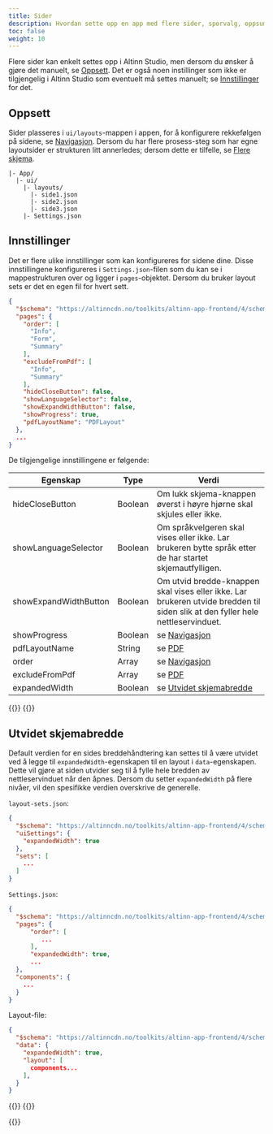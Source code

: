 ```yaml
---
title: Sider
description: Hvordan sette opp en app med flere sider, sporvalg, oppsummering eller flere skjema.
toc: false
weight: 10
---
```


Flere sider kan enkelt settes opp i Altinn Studio, men dersom du ønsker å gjøre det manuelt, se [Oppsett](#oppsett). Det er også noen instillinger som ikke er tilgjengelig i Altinn Studio som eventuelt må settes manuelt; se [Innstillinger](#innstillinger) for det.

## Oppsett

Sider plasseres i `ui/layouts`-mappen i appen, for å konfigurere rekkefølgen på sidene, se [Navigasjon](/nb/app/development/ux/pages/navigation/). Dersom du har flere prosess-steg som har egne layoutsider er strukturen litt annerledes; dersom dette er tilfelle, se [Flere skjema](/nb/app/development/ux/pages/layout-sets).

```
|- App/
  |- ui/
    |- layouts/
      |- side1.json
      |- side2.json
      |- side3.json
    |- Settings.json
```

## Innstillinger

Det er flere ulike innstillinger som kan konfigureres for sidene dine.
Disse innstillingene konfigureres i `Settings.json`-filen som du kan se i mappestrukturen over og ligger i `pages`-objektet.
Dersom du bruker layout sets er det en egen fil for hvert sett.

```json
{
  "$schema": "https://altinncdn.no/toolkits/altinn-app-frontend/4/schemas/json/layout/layoutSettings.schema.v1.json",
  "pages": {
    "order": [
      "Info",
      "Form",
      "Summary"
    ],
    "excludeFromPdf": [
      "Info",
      "Summary"
    ],
    "hideCloseButton": false,
    "showLanguageSelector": false,
    "showExpandWidthButton": false,
    "showProgress": true,
    "pdfLayoutName": "PDFLayout"
  },
  ...
}
```

De tilgjengelige innstillingene er følgende:

| Egenskap              | Type    | Verdi                                                                                                                                                                            |
| --------------------- | ------- | -------------------------------------------------------------------------------------------------------------------------------------------------------------------------------- |
| hideCloseButton       | Boolean | Om lukk skjema-knappen øverst i høyre hjørne skal skjules eller ikke.                                                                                                            |
| showLanguageSelector  | Boolean | Om språkvelgeren skal vises eller ikke. Lar brukeren bytte språk etter de har startet skjemautfylligen.                                                                          |
| showExpandWidthButton | Boolean | Om utvid bredde-knappen skal vises eller ikke. Lar brukeren utvide bredden til siden slik at den fyller hele nettleservinduet.                                                   |
| showProgress          | Boolean | se [Navigasjon](/nb/app/development/ux/pages/navigation/#fremdriftsindikator)                                                                                                    |
| pdfLayoutName         | String  | se [PDF](/nb/app/development/ux/pdf/#egendefinert-konfigurasjon)                                                                                                                 |
| order                 | Array   | se [Navigasjon](/nb/app/development/ux/pages/navigation/#rekkefølge)                                                                                                             |
| excludeFromPdf        | Array   | se [PDF](/nb/app/development/ux/pdf/#automatisk-konfigurasjon)                                                                                                                   |
| expandedWidth         | Boolean | se [Utvidet skjemabredde](#utvidet-skjemabredde)                                                                                                                                             |

{{<content-version-selector classes="border-box">}}
{{<content-version-container version-label="v4 (App Frontend)">}}

## Utvidet skjemabredde

Default verdien for en sides breddehåndtering kan settes til å være utvidet ved å legge til `expandedWidth`-egenskapen
til en layout i `data`-egenskapen. Dette vil gjøre at siden utvider seg til å fylle hele bredden av nettleservinduet når
den åpnes. Dersom du setter `expandedWidth` på flere nivåer, vil den spesifikke verdien overskrive de generelle.

`layout-sets.json`:

```json
{
  "$schema": "https://altinncdn.no/toolkits/altinn-app-frontend/4/schemas/json/layout/layout-sets.schema.v1.json",
  "uiSettings": {
    "expandedWidth": true
  },
  "sets": [
    ...
  ]
}
```

`Settings.json`:

```json
{
  "$schema": "https://altinncdn.no/toolkits/altinn-app-frontend/4/schemas/json/layout/layoutSettings.schema.v1.json",
  "pages": {
      "order": [
         ...
      ],
      "expandedWidth": true,
      ...
  },
  "components": {
    ...
  }
}
```

Layout-file:

```json
{
  "$schema": "https://altinncdn.no/toolkits/altinn-app-frontend/4/schemas/json/layout/layout.schema.v1.json",
  "data": {
    "expandedWidth": true,
    "layout": [
      components...
    ],
  }
}
```

{{</content-version-container>}}
{{</content-version-selector>}}

{{<children />}}
